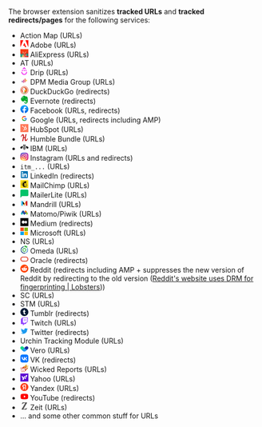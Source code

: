 The browser extension sanitizes **tracked URLs** and **tracked redirects/pages** for the following services:

* Action Map (URLs)
* ![adobe](favicons/adobe.com.png) Adobe (URLs)
* ![aliexpress](favicons/aliexpress.com.jpg) AliExpress (URLs)
* AT (URLs)
* ![drip](favicons/drip.com.png) Drip (URLs)
* ![dpgmediagroup](favicons/dpgmediagroup.com.png) DPM Media Group (URLs)
* ![duckduckgo](favicons/duckduckgo.com.png) DuckDuckGo (redirects)
* ![evernote](favicons/evernote.com.png) Evernote (redirects)
* ![facebook](favicons/facebook.com.png) Facebook (URLs, redirects)
* ![google](favicons/google.com.png) Google (URLs, redirects including AMP)
* ![hubspot](favicons/hubspot.com.png) HubSpot (URLs)
* ![humblebundle](favicons/humblebundle.com.png) Humble Bundle (URLs)
* ![ibm](favicons/ibm.com.png) IBM (URLs)
* ![instagram](favicons/instagram.com.png) Instagram (URLs and redirects)
* `itm_...` (URLs)
* ![linkedin](favicons/www.linkedin.com.png) LinkedIn (redirects)
* ![mailchimp](favicons/mailchimp.com.png) MailChimp (URLs)
* ![mailerlite](favicons/mailerlite.com.png) MailerLite (URLs)
* ![mandrill](favicons/mandrillapp.com.png) Mandrill (URLs)
* ![matomo](favicons/matomo.org.png) Matomo/Piwik (URLs)
* ![medium](favicons/medium.com.png) Medium (redirects)
* ![microsoft](favicons/www.microsoft.com.png) Microsoft (URLs)
* NS (URLs)
* ![omeda](favicons/omeda.com.png) Omeda (URLs)
* ![oracle](favicons/oracle.com.png) Oracle (redirects)
* ![reddit](favicons/reddit.com.png) Reddit (redirects including AMP + suppresses the new version of Reddit by redirecting to the old version ([Reddit's website uses DRM for fingerprinting | Lobsters](https://lobste.rs/s/kvkbh3/reddit_s_website_uses_drm_for)))
* SC (URLs)
* STM (URLs)
* ![tumblr](favicons/tumblr.com.png) Tumblr (redirects)
* ![twitch](favicons/twitch.tv.png) Twitch (URLs)
* ![twitter](favicons/twitter.com.png) Twitter (redirects)
* Urchin Tracking Module (URLs)
* ![vero](favicons/www.getvero.com.png) Vero (URLs)
* ![vk](favicons/vk.com.png) VK (redirects)
* ![wickedreports](favicons/wickedreports.com.png) Wicked Reports (URLs)
* ![yahoo](favicons/yahoo.com.png) Yahoo (URLs)
* ![yandex](favicons/yandex.ru.png) Yandex (URLs)
* ![youtube](favicons/youtube.com.png) YouTube (redirects)
* ![zeit](favicons/zeit.de.png) Zeit (URLs)
* ... and some other common stuff for URLs

